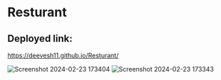 # Resturant
## Deployed link:
https://deevesh11.github.io/Resturant/

![Screenshot 2024-02-23 173404](https://github.com/deevesh11/Resturant/assets/161030425/d03a871f-1c3d-4156-af82-9a5debb2a4d5)
![Screenshot 2024-02-23 173343](https://github.com/deevesh11/Resturant/assets/161030425/48d20a97-5115-4dc9-8265-36543dbbef38)

